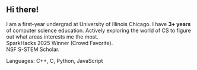 ## Hi there!

I am a first-year undergrad at University of Illinois Chicago. I have **3+ years** of computer science education. Actively exploring the world of CS to figure out what areas interests me the most.
<br>SparkHacks 2025 Winner (Crowd Favorite).
<br>NSF S-STEM Scholar.

Languages: C++, C, Python, JavaScript

<!--
This is commented out!
**alliyah-fm/alliyah-fm** is a ✨ _special_ ✨ repository because its `README.md` (this file) appears on your GitHub profile.

Here are some ideas to get you started:

- 🔭 I’m currently working on ...
- 🌱 I’m currently learning ...
- 👯 I’m looking to collaborate on ...
- 🤔 I’m looking for help with ...
- 💬 Ask me about ...
- 📫 How to reach me: ...
- 😄 Pronouns: ...
- ⚡ Fun fact: ...
-->
